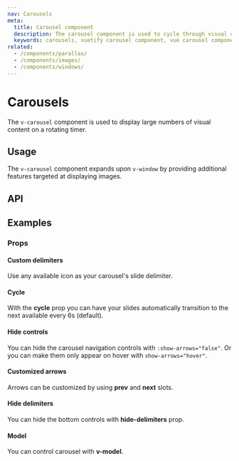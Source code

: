 ```yaml
---
nav: Carousels
meta:
  title: Carousel component
  description: The carousel component is used to cycle through visual content such as images or slides of text.
  keywords: carousels, vuetify carousel component, vue carousel component
related:
  - /components/parallax/
  - /components/images/
  - /components/windows/
---
```


# Carousels

The `v-carousel` component is used to display large numbers of visual content on a rotating timer.

<entry />

## Usage

The `v-carousel` component expands upon `v-window` by providing additional features targeted at displaying images.

<example file="v-carousel/usage" />

## API

<api-inline />

<!-- ## Sub-components

### v-carousel-item

v-carousel-item description -->

## Examples

### Props

#### Custom delimiters

Use any available icon as your carousel's slide delimiter.

<example file="v-carousel/prop-custom-icons" />

<!-- #### Custom transition

The `v-carousel-item` component can have its **transition/reverse-transition** changed.

<example file="v-carousel/prop-custom-transition" /> -->

#### Cycle

With the **cycle** prop you can have your slides automatically transition to the next available every 6s (default).

<example file="v-carousel/prop-cycle" />

#### Hide controls

You can hide the carousel navigation controls with `:show-arrows="false"`. Or you can make them only appear on hover with `show-arrows="hover"`.

<example file="v-carousel/prop-hide-controls" />

#### Customized arrows

Arrows can be customized by using **prev** and **next** slots.

<example file="v-carousel/slots-next-prev" />

#### Hide delimiters

You can hide the bottom controls with **hide-delimiters** prop.

<example file="v-carousel/prop-hide-delimiters" />

#### Model

You can control carousel with **v-model**.

<example file="v-carousel/prop-model" />

<backmatter />
